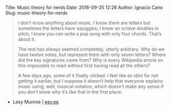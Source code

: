 Title: Music theory for nerds
Date: 2016-09-25 12:26
Author: Ignacio Cano
Slug: music-theory-for-nerds

> I don’t know anything about music. I know there are letters but sometimes
> the letters have squiggles; I know an octave doubles in pitch; I know you
> can write a pop song with only four chords. That’s about it.
>
> The rest has always seemed completely, utterly arbitrary. Why do we have
> twelve notes, but represent them with only seven letters? Where did the key
> signatures come from? Why is every Wikipedia article on this impossible to
> read without first having read all the others?
>
> A few days ago, some of it finally clicked. I feel like an idiot for not
> getting it earlier, but I suppose it doesn’t help that everyone explains
> music using, well, musical notation, which doesn’t make any sense if you
> don’t know why it’s like that in the first place.

- Lexy Munroe | [eev.ee][]

  [eev.ee]: https://eev.ee/blog/2016/09/15/music-theory-for-nerds/
    "Music theory for nerds"
